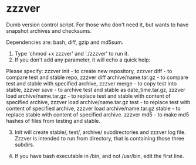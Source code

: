 # zzzver
Dumb version control script.
For those who don't need it,
but wants to have snapshot archives
and checksums.

Dependencies are: bash, diff, gzip and md5sum.

1. Type 'chmod +x zzzver' and './zzzver' to run it.
2. If you don't add any parameter, it will echo a quick help:

Please specify:
zzzver init - to create new repository,
zzzver diff - to compare test and stable repo,
zzzver diff archive/name.tar.gz - to compare test and stable with specified archive,
zzzver merge - to copy test into stable,
zzzver save - to archive test and stable as date_time.tar.gz,
zzzver load archive/name.tar.gz - to replace test and stable with content of specified archive,
zzzver load archive/name.tar.gz test - to replace test with content of specified archive,
zzzver load archive/name.tar.gz stable - to replace stable with content of specified archive.
zzzver md5 - to make md5 hashes of files from testing and stable.

3. Init will create stable/, test/, archive/ subdirectories and zzzver log file. Zzzver is intended to run from directory, that is containing those three subdirs.

4. If you have bash executable in /bin, and not /usr/bin, edit the first line.
